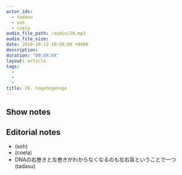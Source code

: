 ```yaml
---
actor_ids:
  - tadasu
  - soh
  - coela
audio_file_path: /audio/28.mp3
audio_file_size: 
date: 2019-10-12 10:58:00 +0900
description: 
duration: "00:XX:XX"
layout: article
tags: 
  - 
  - 
  - 
title: 28. hogehogehoge
---
```


## Show notes


## Editorial notes
- (soh)
- (coela)
- DNAの右巻きと左巻きがわからなくなるのも左右盲ということで一つ(tadasu)
